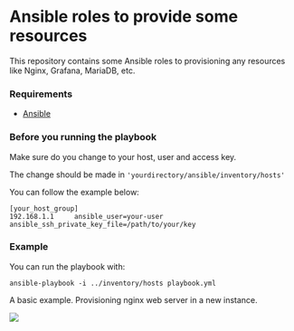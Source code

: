 # Ansible roles to provide some resources #

This repository contains some Ansible roles to provisioning any resources like Nginx, Grafana, MariaDB, etc.

### Requirements ###

* [Ansible](https://docs.ansible.com/ansible/latest/installation_guide/intro_installation.html)


### Before you running the playbook ###

Make sure do you change to your host, user and access key.

The change should be made in `'yourdirectory/ansible/inventory/hosts'`

You can follow the example below:

	[your_host_group]
	192.168.1.1     ansible_user=your-user   ansible_ssh_private_key_file=/path/to/your/key


### Example ###

You can run the playbook with:

`ansible-playbook -i ../inventory/hosts playbook.yml`

A basic example. Provisioning nginx web server in a new instance.

![](https://i.imgur.com/4qKcUI5.gif)
